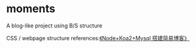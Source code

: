 # moments
A blog-like project using B/S structure

CSS / webpage structure references:[《Node+Koa2+Mysql 搭建简易博客》](http://www.wclimb.site/2017/07/12/Node-Koa2-Mysql-搭建简易博客/)